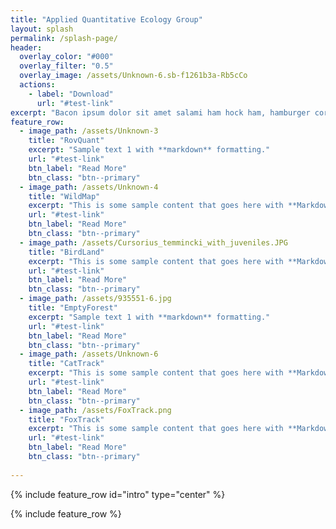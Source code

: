```yaml
---
title: "Applied Quantitative Ecology Group"
layout: splash
permalink: /splash-page/
header:
  overlay_color: "#000"
  overlay_filter: "0.5"
  overlay_image: /assets/Unknown-6.sb-f1261b3a-Rb5cCo
  actions:
    - label: "Download"
      url: "#test-link"
excerpt: "Bacon ipsum dolor sit amet salami ham hock ham, hamburger corned beef short ribs kielbasa biltong t-bone drumstick tri-tip tail sirloin pork chop."
feature_row:
  - image_path: /assets/Unknown-3
    title: "RovQuant"
    excerpt: "Sample text 1 with **markdown** formatting."
    url: "#test-link"
    btn_label: "Read More"
    btn_class: "btn--primary"
  - image_path: /assets/Unknown-4
    title: "WildMap"
    excerpt: "This is some sample content that goes here with **Markdown** formatting."
    url: "#test-link"
    btn_label: "Read More"
    btn_class: "btn--primary"
  - image_path: /assets/Cursorius_temmincki_with_juveniles.JPG
    title: "BirdLand"
    excerpt: "This is some sample content that goes here with **Markdown** formatting."
    url: "#test-link"
    btn_label: "Read More"
    btn_class: "btn--primary"
  - image_path: /assets/935551-6.jpg
    title: "EmptyForest"
    excerpt: "Sample text 1 with **markdown** formatting."
    url: "#test-link"
    btn_label: "Read More"
    btn_class: "btn--primary"
  - image_path: /assets/Unknown-6
    title: "CatTrack"
    excerpt: "This is some sample content that goes here with **Markdown** formatting."
    url: "#test-link"
    btn_label: "Read More"
    btn_class: "btn--primary"
  - image_path: /assets/FoxTrack.png
    title: "FoxTrack"
    excerpt: "This is some sample content that goes here with **Markdown** formatting."
    url: "#test-link"
    btn_label: "Read More"
    btn_class: "btn--primary"
    
---
```



{% include feature_row id="intro" type="center" %}

{% include feature_row %}
